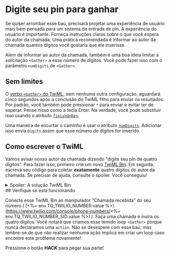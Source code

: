 # Digite seu pin para ganhar

Se quiser arrombar esse baú, precisará projetar uma experiência de usuário mais bem pensada para um sistema de entrada de pin. A experiência do usuário é importante. Forneça instruções claras sobre o que você espera do autor da chamada. Uma prática recomendada é informar ao autor da chamada quantos dígitos você gostaria que ele inserisse.

Além de informar ao autor da chamada, também é uma boa ideia limitar a solicitação `<Gather>` a esse número de dígitos. Você pode fazer isso com o parâmetro `numDigits` de `<Gather>`.

## Sem limites

O [verbo `<Gather>` do TwiML](https://www.twilio.com/docs/voice/twiml/gather), sem nenhuma outra configuração, aguardará cinco segundos após a conclusão do TwiML filho para enviar os resultados. Por padrão, você também pode pressionar `*` para enviar e evitar ter de esperar. Pense nisso como a tecla Enter. Na verdade, você pode substituir isso usando o atributo [`finishOnKey`](https://www.twilio.com/docs/voice/twiml/gather#finishonkey).

Uma maneira de encurtar o caminho é usar o atributo [`numDigits`](https://www.twilio.com/docs/voice/twiml/gather#numdigits). Adicionar isso envia `Digits` assim que esse número de dígitos for inserido.

## Como escrever o TwiML

Vamos avisar nosso autor da chamada dizendo "digite seu pin de quatro dígitos". Para fazer isso, primeiro crie um novo [TwiML Bin](https://www.twilio.com/console/runtime/twiml-bins). Em seguida, escreva seu código para coletar **exatamente** quatro dígitos do autor da chamada. Se precisar de ajuda, consulte o spoiler. Você conseguiu!

<details>
    <summary>Spoiler: A solução TwiML Bin</summary>
```xml
<?xml version="1.0" encoding="UTF-8"?>
<Response>
    <Gather numDigits="4">
        <Say>Please enter your four digit pin</Say>
    </Gather>
</Response>
```

</details>
## Verifique se está funcionando

Conecte esse TwiML Bin ao manipulador "Chamada recebida" do seu número ( [<%= env.TQ_TWILIO_NUMBER.value %>](https://www.twilio.com/console/phone-numbers/<%= env.TQ_TWILIO_NUMBER_SID.value %>) ). Faça uma chamada e insira os quatro dígitos. Você notará que criamos esse temido loop `<Gather>` porque nunca declaramos uma `action`. Não se desespere com esse baú, mas lembre-se de que não realizar nenhuma ação implica em criar um loop caso encontre este problema novamente!

Pressione o botão **HACK** para pegar sua parte!